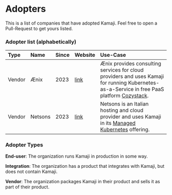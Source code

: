# Adopters

This is a list of companies that have adopted Kamaji.
Feel free to open a Pull-Request to get yours listed.

### Adopter list (alphabetically)

| Type | Name | Since | Website | Use-Case |
|:-|:-|:-|:-|:-|
| Vendor | Ænix | 2023 | [link](https://aenix.io/) | Ænix provides consulting services for cloud providers and uses Kamaji for running Kubernetes-as-a-Service in free PaaS platform [Cozystack](https://cozystack.io). |
| Vendor | Netsons | 2023 | [link](https://www.netsons.com) | Netsons is an Italian hosting and cloud provider and uses Kamaji in its [Managed Kubernetes](https://www.netsons.com/kubernetes) offering. |

### Adopter Types

**End-user**: The organization runs Kamaji in production in some way.

**Integration**: The organization has a product that integrates with Kamaji, but does not contain Kamaji.

**Vendor**: The organization packages Kamaji in their product and sells it as part of their product.
